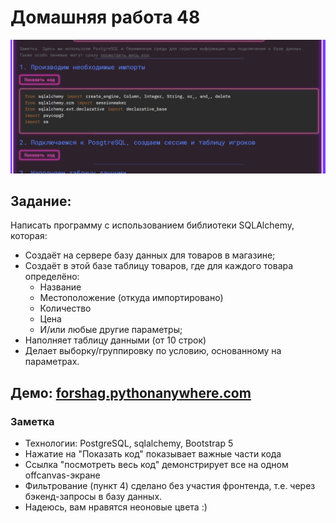 # Домашняя работа 48

![screenshot](https://github.com/igorsimb/homework_l48/blob/master/assets/screenshot.png?raw=true)

## Задание: 
Написать программу с использованием библиотеки SQLAlchemy, которая:
- Создаёт на сервере базу данных для товаров в магазине;
- Создаёт в этой базе таблицу товаров, где для каждого товара определёно:
  - Название
  - Местоположение (откуда импортировано)
  - Количество
  - Цена
  - И/или любые другие параметры;
- Наполняет таблицу данными (от 10 строк)
- Делает выборку/группировку по условию, основанному на параметрах.

## Демо: [forshag.pythonanywhere.com](http://forshag.pythonanywhere.com/)

### Заметка
- Технологии: PostgreSQL, sqlalchemy, Bootstrap 5
- Нажатие на "Показать код" показывает важные части кода
- Ссылка "посмотреть весь код" демонстрирует все на одном offcanvas-экране
- Фильтрование (пункт 4) сделано без участия фронтенда, т.е. через бэкенд-запросы в базу данных.
- Надеюсь, вам нравятся неоновые цвета :)
